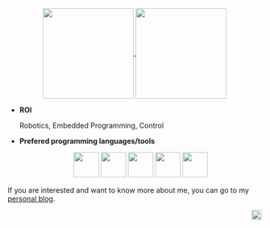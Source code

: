 <div align="center">
  <a href="https://github.com/anuraghazra/github-readme-stats">
    <img height=180 align="center" src="https://github-readme-stats.vercel.app/api?username=hari-robotics&size_weight=0.5&count_weight=0.5&theme=transparent&show_icons=true" />
  </a>
  <a href="https://github.com/anuraghazra/github-readme-stats">
    <img height=180 align="center" src="https://github-readme-stats.vercel.app/api/top-langs/?username=hari-robotics&size_weight=0.5&count_weight=0.5&theme=transparent&layout=compact" />
  </a>
</div>

* __ROI__

  Robotics, Embedded Programming, Control

* __Prefered programming languages/tools__

  <div align="center">
    <img height=50 src="https://cdn.jsdelivr.net/gh/devicons/devicon/icons/matlab/matlab-original.svg" />
    <img height=50 src="https://cdn.jsdelivr.net/gh/devicons/devicon/icons/python/python-original.svg" />
    <img height=50 src="https://cdn.jsdelivr.net/gh/devicons/devicon/icons/embeddedc/embeddedc-original-wordmark.svg" />
    <img height=50 src="https://cdn.jsdelivr.net/gh/devicons/devicon/icons/cplusplus/cplusplus-original.svg" />
    <img height=50 src="https://cdn.jsdelivr.net/gh/devicons/devicon@latest/icons/rust/rust-original.svg" />
  </div>



If you are interested and want to know more about me, you can go to my [personal blog](https://hari-robotics.github.io/about/).

<div align="right">
  <a href="http://hits.dwyl.com/hari-robotics/hari-robotics">
    <img height=20 align="right" src="https://hits.dwyl.com/hari-robotics/hari-robotics.svg?style=flat-square" />
  </a>
</div>
